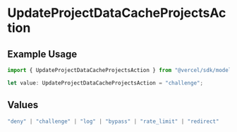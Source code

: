 # UpdateProjectDataCacheProjectsAction

## Example Usage

```typescript
import { UpdateProjectDataCacheProjectsAction } from "@vercel/sdk/models/updateprojectdatacacheop.js";

let value: UpdateProjectDataCacheProjectsAction = "challenge";
```

## Values

```typescript
"deny" | "challenge" | "log" | "bypass" | "rate_limit" | "redirect"
```